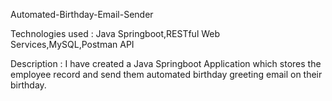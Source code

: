 Automated-Birthday-Email-Sender

Technologies used :
Java Springboot,RESTful Web Services,MySQL,Postman API

Description :
I have created a Java Springboot Application which stores the employee record and send them automated birthday greeting email on their birthday.
